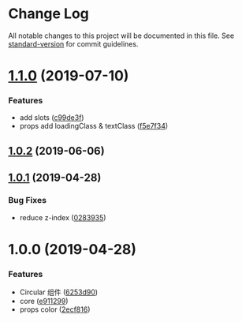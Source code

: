 # Change Log

All notable changes to this project will be documented in this file. See [standard-version](https://github.com/conventional-changelog/standard-version) for commit guidelines.

<a name="1.1.0"></a>
# [1.1.0](https://github.com/wannaxiao/vue-slim-loading/compare/v1.0.2...v1.1.0) (2019-07-10)


### Features

* add slots ([c99de3f](https://github.com/wannaxiao/vue-slim-loading/commit/c99de3f))
* props add loadingClass & textClass ([f5e7f34](https://github.com/wannaxiao/vue-slim-loading/commit/f5e7f34))



<a name="1.0.2"></a>
## [1.0.2](https://github.com/wannaxiao/vue-slim-loading/compare/v1.0.1...v1.0.2) (2019-06-06)



<a name="1.0.1"></a>
## [1.0.1](https://github.com/wannaxiao/vue-slim-loading/compare/v1.0.0...v1.0.1) (2019-04-28)


### Bug Fixes

* reduce z-index ([0283935](https://github.com/wannaxiao/vue-slim-loading/commit/0283935))



<a name="1.0.0"></a>
# 1.0.0 (2019-04-28)


### Features

* Circular 组件 ([6253d90](https://github.com/wannaxiao/vue-slim-loading/commit/6253d90))
* core ([e911299](https://github.com/wannaxiao/vue-slim-loading/commit/e911299))
* props color ([2ecf816](https://github.com/wannaxiao/vue-slim-loading/commit/2ecf816))
